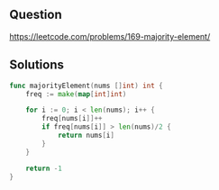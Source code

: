 ## Question

https://leetcode.com/problems/169-majority-element/

## Solutions

```go
func majorityElement(nums []int) int {
	freq := make(map[int]int)

	for i := 0; i < len(nums); i++ {
		freq[nums[i]]++
		if freq[nums[i]] > len(nums)/2 {
			return nums[i]
		}
	}

	return -1
}
```
